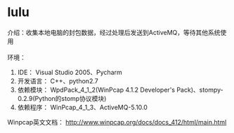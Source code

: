 lulu
====

介绍：收集本地电脑的封包数据，经过处理后发送到ActiveMQ，等待其他系统使用
<br/><br/>
环境：<br/>
1. IDE： Visual Studio 2005、Pycharm<br/>
2. 开发语言： C++、python2.7<br/>
3. 依赖模块： WpdPack_4_1_2(WinPcap 4.1.2 Developer's Pack)、stompy-0.2.9(Python的stomp协议模块)
4. 依赖程序： WinPcap_4_1_3、ActiveMQ-5.10.0

Winpcap英文文档： http://www.winpcap.org/docs/docs_412/html/main.html
